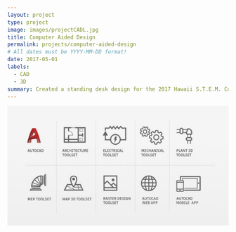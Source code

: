 ```yaml
---
layout: project
type: project
image: images/projectCADL.jpg
title: Computer Aided Design
permalink: projects/computer-aided-design
# All dates must be YYYY-MM-DD format!
date: 2017-05-01
labels:
  - CAD
  - 3D
summary: Created a standing desk design for the 2017 Hawaii S.T.E.M. Conference.
---
```


<img class="ui medium left floated image" src="../images/projectCAD.png">

